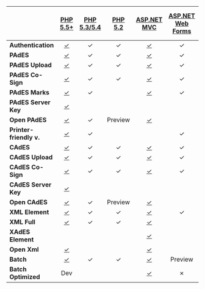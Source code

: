 ﻿<!-- using direct links because of i18n complications -->

|                         | [PHP 5.5+](https://docs.lacunasoftware.com/articles/rest-pki/php/current)        | [PHP 5.3/5.4](https://docs.lacunasoftware.com/articles/rest-pki/php/legacy) | [PHP 5.2](https://docs.lacunasoftware.com/articles/rest-pki/php/legacy52) | [ASP.NET MVC](https://docs.lacunasoftware.com/articles/rest-pki/dotnet/mvc)        | [ASP.NET Web Forms](https://docs.lacunasoftware.com/articles/rest-pki/dotnet/web-forms) | [ASP.NET Core](https://docs.lacunasoftware.com/articles/rest-pki/dotnet/netcore) | [VS 2008](https://docs.lacunasoftware.com/articles/rest-pki/dotnet/vs2008) | [Python Flask](https://docs.lacunasoftware.com/articles/rest-pki/python/flask) | [Java 7+ Spring MVC](https://docs.lacunasoftware.com/articles/rest-pki/java/mvc) | [Java 6 Spring MVC](https://docs.lacunasoftware.com/articles/rest-pki/java/mvc-java6) | [Node.js SPA](https://docs.lacunasoftware.com/articles/rest-pki/nodejs/spa) | [Node.js MVC](https://docs.lacunasoftware.com/articles/rest-pki/nodejs/mvc) | [Ruby on Rails](https://docs.lacunasoftware.com/articles/rest-pki/ruby/rails) |
| ----------------------  |:--------------------------------------------------------------------------------:|:---------------------------------------------------------------------------:|:-------------------------------------------------------------------------:|:----------------------------------------------------------------------------------:|:---------------------------------------------------------------------------------------:|:--------------------------------------------------------------------------------:|:--------------------------------------------------------------------------:|:------------------------------------------------------------------------------:|:--------------------------------------------------------------------------------:|:---------------------------------------------------------------------------------------:|:-------------------------------------------------------------------------:|:---------------------------------------------------------------------------:|:-----------------------------------------------------------------------------:|
| **Authentication**      | [✓](https://docs.lacunasoftware.com/articles/rest-pki/php/current#auth)         | ✓                                                                          | ✓                                                                        | [✓](https://docs.lacunasoftware.com/articles/rest-pki/dotnet/mvc#auth)            | ✓                                                                                      | ✓                                                                               | ✓                                                                         | Dev                                                                            | ✓                                                                               | ✓                                                                                      | ✓                                                                        | ✓                                                                          | ✓                                                                            |
| **PAdES**               | [✓](https://docs.lacunasoftware.com/articles/rest-pki/php/current#pades)        | ✓                                                                          | ✓                                                                        | [✓](https://docs.lacunasoftware.com/articles/rest-pki/dotnet/mvc#pades)           | ✓                                                                                      | ✓                                                                               | ✓                                                                         | Dev                                                                            | ✓                                                                               | ✓                                                                                      | ✓                                                                        | ✓                                                                          | ✓                                                                            |
| **PAdES Upload**        | [✓](https://docs.lacunasoftware.com/articles/rest-pki/php/current#pades-upload) | ✓                                                                          | ✓                                                                        | [✓](https://docs.lacunasoftware.com/articles/rest-pki/dotnet/mvc#pades-upload)    | ✓                                                                                      | ✓                                                                               | ✗                                                                         | Dev                                                                            | ✓                                                                               | ✓                                                                                      |                                                                           | ✓                                                                          | ✓                                                                            |
| **PAdES Co-Sign**       | [✓](https://docs.lacunasoftware.com/articles/rest-pki/php/current#pades-cosign) | ✓                                                                          | ✓                                                                        | [✓](https://docs.lacunasoftware.com/articles/rest-pki/dotnet/mvc#pades-cosign)    | ✓                                                                                      | ✓                                                                               | ✗                                                                         | Dev                                                                            | ✓                                                                               | ✓                                                                                      |                                                                           | ✓                                                                          | ✓                                                                            |
| **PAdES Marks**         | [✓](https://docs.lacunasoftware.com/articles/rest-pki/php/current#pdf-marks)    | ✓                                                                          |                                                                           | [✓](https://docs.lacunasoftware.com/articles/rest-pki/dotnet/mvc#pdf-marks)       | ✓                                                                                      | ✓                                                                               | ✓                                                                         |                                                                                | ✓                                                                               | ✓                                                                                      |                                                                           |                                                                             |                                                                               |
| **PAdES Server Key**    | [✓](https://docs.lacunasoftware.com/articles/rest-pki/php/current#pades-server) |                                                                             |                                                                           |                                                                                    |                                                                                         |                                                                                  | ✗                                                                         |                                                                                | Testing                                                                          |                                                                                         |                                                                           | ✓                                                                          |                                                                               |
| **Open PAdES**          | [✓](https://docs.lacunasoftware.com/articles/rest-pki/php/current#open-pades)   | ✓                                                                          | Preview                                                                   | [✓](https://docs.lacunasoftware.com/articles/rest-pki/dotnet/mvc#open-pades)      |                                                                                         | Preview                                                                          | ✗                                                                         | Dev                                                                            | ✓                                                                               | ✓                                                                                      |                                                                           |                                                                             |                                                                               |
| **Printer-friendly v.** | [✓](https://docs.lacunasoftware.com/articles/rest-pki/php/current#print)        | ✓                                                                          |                                                                           |                                                                                    | ✓                                                                                      |                                                                                  | ✗                                                                         |                                                                                |                                                                                  |                                                                                         |                                                                           |                                                                             |                                                                               |
| **CAdES**               | [✓](https://docs.lacunasoftware.com/articles/rest-pki/php/current#cades)        | ✓                                                                          | ✓                                                                        | [✓](https://docs.lacunasoftware.com/articles/rest-pki/dotnet/mvc#cades)           | ✓                                                                                      | ✓                                                                               | ✓                                                                         | Dev                                                                            | ✓                                                                               | ✓                                                                                      |                                                                           | ✓                                                                          |                                                                               |
| **CAdES Upload**        | [✓](https://docs.lacunasoftware.com/articles/rest-pki/php/current#cades-upload) | ✓                                                                          | ✓                                                                        | [✓](https://docs.lacunasoftware.com/articles/rest-pki/dotnet/mvc#cades-upload)    | ✓                                                                                      | ✓                                                                               | ✗                                                                         | Dev                                                                            | ✓                                                                               | ✓                                                                                      |                                                                           | ✓                                                                          |                                                                               |
| **CAdES Co-Sign**       | [✓](https://docs.lacunasoftware.com/articles/rest-pki/php/current#cades-cosign) | ✓                                                                          | ✓                                                                        | [✓](https://docs.lacunasoftware.com/articles/rest-pki/dotnet/mvc#cades-cosign)    | ✓                                                                                      | ✓                                                                               | ✗                                                                         | Dev                                                                            | ✓                                                                               | ✓                                                                                      |                                                                           | ✓                                                                          |                                                                               |
| **CAdES Server Key**    | [✓](https://docs.lacunasoftware.com/articles/rest-pki/php/current#cades-server) |                                                                             |                                                                           |                                                                                    |                                                                                         |                                                                                  | ✗                                                                         |                                                                                | Testing                                                                          |                                                                                         |                                                                           | ✓                                                                          |                                                                               |
| **Open CAdES**          | [✓](https://docs.lacunasoftware.com/articles/rest-pki/php/current#open-cades)   | ✓                                                                          | Preview                                                                   | [✓](https://docs.lacunasoftware.com/articles/rest-pki/dotnet/mvc#open-cades)      |                                                                                         | Preview                                                                          | ✗                                                                         | Dev                                                                            | ✓                                                                               | ✓                                                                                      |                                                                           |                                                                             |                                                                               |
| **XML Element**         | [✓](https://docs.lacunasoftware.com/articles/rest-pki/php/current#xml-element)  | ✓                                                                          | ✓                                                                        | [✓](https://docs.lacunasoftware.com/articles/rest-pki/dotnet/mvc#xml-element)     | ✓                                                                                      | ✓                                                                               | ✓                                                                         | Dev                                                                            | ✓                                                                               | ✓                                                                                      |                                                                           | ✓                                                                          | ✓                                                                            |
| **XML Full**            | [✓](https://docs.lacunasoftware.com/articles/rest-pki/php/current#xml-full)     | ✓                                                                          | ✓                                                                        | [✓](https://docs.lacunasoftware.com/articles/rest-pki/dotnet/mvc#xml-full)        |                                                                                         | Preview                                                                          | ✗                                                                         | Dev                                                                            | ✓                                                                               | ✓                                                                                      |                                                                           | ✓                                                                          | ✓                                                                            |
| **XAdES Element**       |                                                                                  |                                                                             |                                                                           | [✓](https://docs.lacunasoftware.com/articles/rest-pki/dotnet/mvc#xades-element)   |                                                                                         |                                                                                  | ✗                                                                         |                                                                                | ✓                                                                               | ✓                                                                                      |                                                                           |                                                                             |                                                                               |
| **Open Xml**            | [✓](https://docs.lacunasoftware.com/articles/rest-pki/php/current#open-xml)     |                                                                             |                                                                           | [✓](https://docs.lacunasoftware.com/articles/rest-pki/dotnet/mvc#open-xml)        |                                                                                         | Preview                                                                          | ✗                                                                         |                                                                                | ✓                                                                               |                                                                                         |                                                                           |                                                                             |                                                                               |
| **Batch**               | [✓](https://docs.lacunasoftware.com/articles/rest-pki/php/current#batch)        | ✓                                                                          | ✓                                                                        | [✓](https://docs.lacunasoftware.com/articles/rest-pki/dotnet/mvc#batch)           | Preview                                                                                 | Preview                                                                          | ✓                                                                         | Preview                                                                        | ✓                                                                               | ✓                                                                                      |                                                                           |                                                                             |                                                                               |
| **Batch Optimized**     | Dev                                                                              |                                                                             |                                                                           | [✓](https://docs.lacunasoftware.com/articles/rest-pki/dotnet/mvc#batch-optimized) | ✗                                                                                      |                                                                                  | ✗                                                                         |                                                                                |                                                                                  |                                                                                         |                                                                           |                                                                             |                                                                               |
